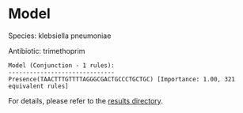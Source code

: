 
# Model

Species: klebsiella pneumoniae

Antibiotic: trimethoprim

```
Model (Conjunction - 1 rules):
------------------------------
Presence(TAACTTTGTTTTAGGGCGACTGCCCTGCTGC) [Importance: 1.00, 321 equivalent rules]

```

For details, please refer to the [results directory](../../../../../results/scm_b/klebsiella+pneumoniae/trimethoprim/repeat_2/).

